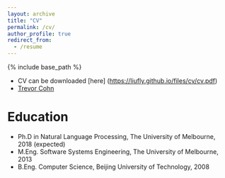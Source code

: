 ```yaml
---
layout: archive
title: "CV"
permalink: /cv/
author_profile: true
redirect_from:
  - /resume
---
```


{% include base_path %}

* CV can be downloaded [here] (https://liufly.github.io/files/cv/cv.pdf)
* [Trevor Cohn](http://people.eng.unimelb.edu.au/tcohn/)

Education
======
* Ph.D in Natural Language Processing, The University of Melbourne, 2018 (expected)
* M.Eng. Software Systems Engineering, The University of Melbourne, 2013
* B.Eng. Computer Science, Beijing University of Technology, 2008

<!-- Work experience
======
* Summer 2015: Research Assistant
  * Github University
  * Duties included: Tagging issues
  * Supervisor: Professor Git

* Fall 2015: Research Assistant
  * Github University
  * Duties included: Merging pull requests
  * Supervisor: Professor Hub
  
Skills
======
* Skill 1
* Skill 2
  * Sub-skill 2.1
  * Sub-skill 2.2
  * Sub-skill 2.3
* Skill 3

Publications
======
  <ul>{% for post in site.publications %}
    {% include archive-single-cv.html %}
  {% endfor %}</ul>
  
Talks
======
  <ul>{% for post in site.talks %}
    {% include archive-single-talk-cv.html %}
  {% endfor %}</ul>
  
Teaching
======
  <ul>{% for post in site.teaching %}
    {% include archive-single-cv.html %}
  {% endfor %}</ul>
  
Service and leadership
======
* Currently signed in to 43 different slack teams -->
